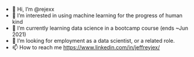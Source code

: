 - 👋 Hi, I’m @rejexx
- 👀 I’m interested in using machine learning for the progress of human kind
- 🌱 I’m currently learning data science in a bootcamp course (ends ~Jun 2021)
- 💞️ I’m looking for employment as a data scientist, or a related role.
- 📫 How to reach me https://www.linkedin.com/in/jeffreyjex/

<!---
rejexx/rejexx is a ✨ special ✨ repository because its `README.md` (this file) appears on your GitHub profile.
You can click the Preview link to take a look at your changes.
--->
